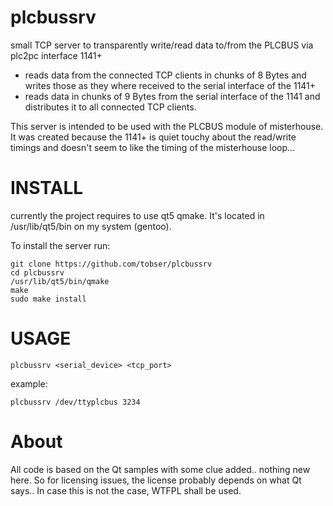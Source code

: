 # plcbussrv
small TCP server to transparently write/read  data to/from the PLCBUS via  plc2pc interface 1141+
* reads data from the connected TCP clients in chunks of 8 Bytes and writes those as they where received to the serial interface of the 1141+
* reads data in chunks of 9 Bytes from the serial interface of the 1141 and distributes it to all connected TCP clients.

This server is intended to be used with the PLCBUS module of misterhouse. It was created because the 1141+ is quiet touchy about the read/write timings and doesn't seem to like the timing of the misterhouse loop...

# INSTALL
currently the project requires to use qt5 qmake. It's located in /usr/lib/qt5/bin on my system (gentoo).

To install the server run:

    git clone https://github.com/tobser/plcbussrv
    cd plcbussrv
    /usr/lib/qt5/bin/qmake
    make
    sudo make install

# USAGE

    plcbussrv <serial_device> <tcp_port>

example:

    plcbussrv /dev/ttyplcbus 3234


# About

All code is based on the Qt samples with some clue added.. nothing new here.
So for licensing issues, the license probably depends on what Qt says.. In case this is not the case, WTFPL shall be used.
